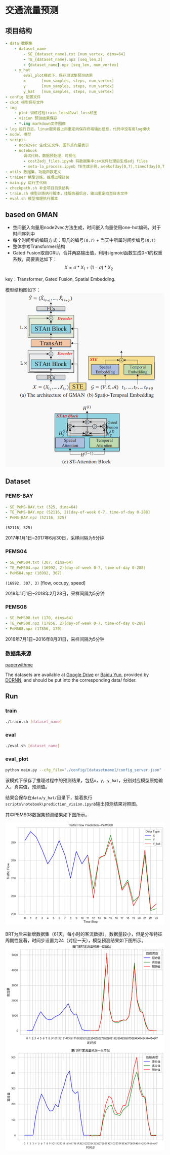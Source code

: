 # 交通流量预测

## 项目结构

```yaml
- data 数据集
    - dataset_name
        - SE_{dataset_name}.txt [num_vertex, dims=64]
        - TE_{dataset_name}.npz [seq_len,2]
        - {dataset_name}.npz [seq_len, num_vertex]
    - y_hat
        eval_plot模式下，保存测试集预测结果
        x       [num_samples, steps, num_vertex]
        y       [num_samples, steps, num_vertex]
        y_hat   [num_samples, steps, num_vertex]
- config 配置文件
- ckpt 模型保存文件
- img
    - plot 训练过程train_loss和val_loss绘图
    - vision 预测结果保存
    - *.img markdown文件图像
- log 运行日志，linux服务器上用重定向保存终端输出信息，代码中没有用log模块
- model 模型
- scripts
    - node2vec 生成SE文件，图节点向量表示
    - notebook
        调试代码，数据预处理，可视化
        - cost2adj_files.ipynb 将数据集中csv文件处理后生成adj files
        - meta-la_process.ipynb TE生成示例，weekofday[0,7),timeofday[0,T),T表示一天的时间步
- utils 数据集、功能函数定义
- trainer 模型训练、推理过程封装
- main.py 运行主代码
- checkpath.sh 补全项目目录结构
- train.sh 模型训练执行脚本，挂服务器后台，输出重定向至日志文件
- eval.sh 模型推理执行脚本
```

## based on GMAN

- 空间嵌入向量用node2vec方法生成，时间嵌入向量使用one-hot编码，对于时间序列中
- 每个时间步的编码方式：周几的编号`[0,7)` + 当天中所属时间步编号`[0,T)`
- 整体参考Transformer结构
- Gated Fusion取自GRU，合并两路输出值，利用sigmoid函数生成0~1的权重系数，简要表达如下：
  $$
    X=\sigma*X_1+(1-\sigma)*X_2
  $$

key：Transformer, Gated Fusion, Spatial Embedding.

模型结构图如下：
![GMAN](./img/gman.png)

## Dataset

### PEMS-BAY

```yaml
- SE_PeMS-BAY.txt (325, dims=64)
- TE_PeMS-BAY.npz (52116, 2)[day-of-week 0-7, time-of-day 0-288]
- PeMS-BAY.npz (52116, 325)
```

`(52116, 325)`

2017年1月1日~2017年6月30日，采样间隔为5分钟

### PEMS04

```yaml
- SE_PeMS04.txt (307, dims=64)
- TE_PeMS04.npz (16992, 2)[day-of-week 0-7, time-of-day 0-288]
- PeMS04.npz (16992, 307)
```

`(16992, 307, 3)` [flow, occupy, speed]

2018年1月1日~2018年2月28日，采样间隔为5分钟

### PEMS08

```yaml
- SE_PeMS08.txt (170, dims=64)
- TE_PeMS08.npz (17856, 2)[day-of-week 0-7, time-of-day 0-288]
- PeMS08.npz (17856, 170)
```

2016年7月1日~2016年8月31日，采样间隔为5分钟

### 数据集来源

[paperwithme](https://paperswithcode.com/task/traffic-prediction)

The datasets are available at [Google Drive](https://drive.google.com/open?id=10FOTa6HXPqX8Pf5WRoRwcFnW9BrNZEIX) or [Baidu Yun](https://pan.baidu.com/s/14Yy9isAIZYdU__OYEQGa_g), provided by [DCRNN](https://github.com/liyaguang/DCRNN), and should be put into the corresponding data/ folder.

## Run

### train

```bash
./train.sh [dataset_name]
```

### eval

```bash
./eval.sh [dataset_name]
```

### eval_plot

```bash
python main.py --cfg_file="./config/[datasetname]/config_server.json" --run_type="eval_plot"
```

该模式下保存了推理过程中的预测结果，包括`x`，`y`，`y_hat`，分别对应模型原始输入，真实值，预测值。

结果会保存在`data/y_hat/`目录下，接着执行`scripts\notebook\prediction_vision.ipynb`输出预测结果对照图。

其中PEMS08数据集预测结果如下图所示。

![PEMS08预测示例](img/prediction2.png)

BRT为后来新增数据集（61天，每小时的客流数据），数据量较小，但是分布特征周期性显著，时间步设置为24（对应一天），模型预测结果如下图所示。
![厦门BRT预测示例1](img/prediction1.png)
![厦门BRT预测示例2](img/prediction3.png)
